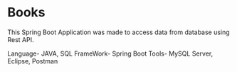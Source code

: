 # Books
This Spring Boot Application was made to access data from database using Rest API.

Language- JAVA, SQL
FrameWork- Spring Boot 
Tools- MySQL Server, Eclipse, Postman
